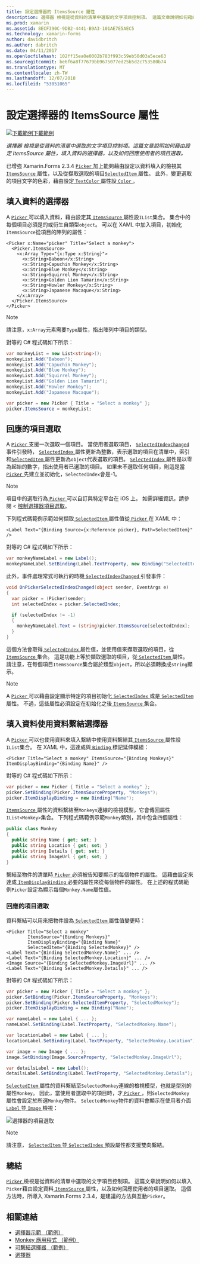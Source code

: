 ```yaml
---
title: 設定選擇器的 ItemsSource 屬性
description: 選擇器 檢視是從資料的清單中選取的文字項目控制項。 這篇文章說明如何藉由設定 ItemsSource 屬性，填入資料的選擇器，以及如何回應使用者的項目選取。
ms.prod: xamarin
ms.assetid: 8ECF390C-9DB2-4441-B9A3-101AE7E5AEC5
ms.technology: xamarin-forms
author: davidbritch
ms.author: dabritch
ms.date: 04/11/2017
ms.openlocfilehash: 102ff15ea0e0002b783f993c59eb50d03a5ece63
ms.sourcegitcommit: be6f6a8f77679bb9675077ed25b5d2c753580b74
ms.translationtype: MT
ms.contentlocale: zh-TW
ms.lasthandoff: 12/07/2018
ms.locfileid: "53051065"
---
```

# <a name="setting-a-pickers-itemssource-property"></a>設定選擇器的 ItemsSource 屬性

[![下載範例](~/media/shared/download.png)下載範例](https://developer.xamarin.com/samples/xamarin-forms/UserInterface/MonkeyAppPicker/)

_選擇器 檢視是從資料的清單中選取的文字項目控制項。這篇文章說明如何藉由設定 ItemsSource 屬性，填入資料的選擇器，以及如何回應使用者的項目選取。_

已增強 Xamarin.Forms 2.3.4 [ `Picker` ](xref:Xamarin.Forms.Picker)加上能夠藉由設定以資料填入的檢視其[ `ItemsSource` ](xref:Xamarin.Forms.Picker.ItemsSource)屬性，以及從擷取選取的項目[`SelectedItem` ](xref:Xamarin.Forms.Picker.SelectedItem)屬性。 此外，變更選取的項目文字的色彩，藉由設定[ `TextColor` ](xref:Xamarin.Forms.Picker.TextColor)屬性設[ `Color` ](xref:Xamarin.Forms.Color)。

## <a name="populating-a-picker-with-data"></a>填入資料的選擇器

A [ `Picker` ](xref:Xamarin.Forms.Picker)可以填入資料，藉由設定其[ `ItemsSource` ](xref:Xamarin.Forms.Picker.ItemsSource)屬性設`IList`集合。 集合中的每個項目必須是的或衍生自類型`object`。 可以在 XAML 中加入項目，初始化`ItemsSource`從項目的陣列的屬性：

```xaml
<Picker x:Name="picker" Title="Select a monkey">
  <Picker.ItemsSource>
    <x:Array Type="{x:Type x:String}">
      <x:String>Baboon</x:String>
      <x:String>Capuchin Monkey</x:String>
      <x:String>Blue Monkey</x:String>
      <x:String>Squirrel Monkey</x:String>
      <x:String>Golden Lion Tamarin</x:String>
      <x:String>Howler Monkey</x:String>
      <x:String>Japanese Macaque</x:String>
    </x:Array>
  </Picker.ItemsSource>
</Picker>
```

> [!NOTE]
> 請注意，`x:Array`元素需要`Type`屬性，指出陣列中項目的類型。

對等的 C# 程式碼如下所示：

```csharp
var monkeyList = new List<string>();
monkeyList.Add("Baboon");
monkeyList.Add("Capuchin Monkey");
monkeyList.Add("Blue Monkey");
monkeyList.Add("Squirrel Monkey");
monkeyList.Add("Golden Lion Tamarin");
monkeyList.Add("Howler Monkey");
monkeyList.Add("Japanese Macaque");

var picker = new Picker { Title = "Select a monkey" };
picker.ItemsSource = monkeyList;
```

## <a name="responding-to-item-selection"></a>回應的項目選取

A [ `Picker` ](xref:Xamarin.Forms.Picker)支援一次選取一個項目。 當使用者選取項目， [ `SelectedIndexChanged` ](xref:Xamarin.Forms.Picker.SelectedIndexChanged)事件引發時， [ `SelectedIndex` ](xref:Xamarin.Forms.Picker.SelectedIndex)屬性更新為整數，表示選取的項目在清單中，索引和[`SelectedItem` ](xref:Xamarin.Forms.Picker.SelectedItem)屬性更新為`object`代表選取的項目。 [ `SelectedIndex` ](xref:Xamarin.Forms.Picker.SelectedIndex)屬性是以零為起始的數字，指出使用者已選取的項目。 如果未不選取任何項目，則這是當[ `Picker` ](xref:Xamarin.Forms.Picker)先建立並初始化，`SelectedIndex`會是-1。

> [!NOTE]
> 項目中的選取行為[ `Picker` ](xref:Xamarin.Forms.Picker)可以自訂與特定平台在 iOS 上。 如需詳細資訊，請參閱 <<c0> [ 控制選擇器項目選取](~/xamarin-forms/platform/platform-specifics/consuming/ios.md#picker_update_mode)。

下列程式碼範例示範如何擷取[ `SelectedItem` ](xref:Xamarin.Forms.Picker.SelectedItem)屬性值從[ `Picker` ](xref:Xamarin.Forms.Picker)在 XAML 中：

```xaml
<Label Text="{Binding Source={x:Reference picker}, Path=SelectedItem}" />
```

對等的 C# 程式碼如下所示：

```csharp
var monkeyNameLabel = new Label();
monkeyNameLabel.SetBinding(Label.TextProperty, new Binding("SelectedItem", source: picker));
```

此外，事件處理常式可執行的時機[ `SelectedIndexChanged` ](xref:Xamarin.Forms.Picker.SelectedIndexChanged)引發事件：

```csharp
void OnPickerSelectedIndexChanged(object sender, EventArgs e)
{
  var picker = (Picker)sender;
  int selectedIndex = picker.SelectedIndex;

  if (selectedIndex != -1)
  {
    monkeyNameLabel.Text = (string)picker.ItemsSource[selectedIndex];
  }
}
```

這個方法會取得[ `SelectedIndex` ](xref:Xamarin.Forms.Picker.SelectedIndex)屬性值，並使用值來擷取選取的項目，從[ `ItemsSource` ](xref:Xamarin.Forms.Picker.ItemsSource)集合。 這是功能上等於擷取選取的項目，從[ `SelectedItem` ](xref:Xamarin.Forms.Picker.SelectedItem)屬性。 請注意，在每個項目`ItemsSource`集合屬於類型`object`，所以必須轉換成`string`顯示。

> [!NOTE]
> A [ `Picker` ](xref:Xamarin.Forms.Picker)可以藉由設定顯示特定的項目初始化[ `SelectedIndex` ](xref:Xamarin.Forms.Picker.SelectedIndex)或是[ `SelectedItem` ](xref:Xamarin.Forms.Picker.SelectedItem)屬性。 不過，這些屬性必須設定在初始化之後[ `ItemsSource` ](xref:Xamarin.Forms.Picker.ItemsSource)集合。

## <a name="populating-a-picker-with-data-using-data-binding"></a>填入資料使用資料繫結選擇器

A [ `Picker` ](xref:Xamarin.Forms.Picker)可以也使用資料來填入繫結中使用資料繫結其[ `ItemsSource` ](xref:Xamarin.Forms.Picker.ItemsSource)屬性設`IList`集合。 在 XAML 中，這達成與[ `Binding` ](xref:Xamarin.Forms.Xaml.BindingExtension)標記延伸模組：

```xaml
<Picker Title="Select a monkey" ItemsSource="{Binding Monkeys}" ItemDisplayBinding="{Binding Name}" />
```

對等的 C# 程式碼如下所示：

```csharp
var picker = new Picker { Title = "Select a monkey" };
picker.SetBinding(Picker.ItemsSourceProperty, "Monkeys");
picker.ItemDisplayBinding = new Binding("Name");
```

[ `ItemsSource` ](xref:Xamarin.Forms.Picker.ItemsSource)屬性的資料繫結至`Monkeys`連線的檢視模型，它會傳回屬性`IList<Monkey>`集合。 下列程式碼範例示範`Monkey`類別，其中包含四個屬性：

```csharp
public class Monkey
{
  public string Name { get; set; }
  public string Location { get; set; }
  public string Details { get; set; }
  public string ImageUrl { get; set; }
}
```

繫結至物件的清單時[ `Picker` ](xref:Xamarin.Forms.Picker)必須被告知要顯示的每個物件的屬性。 這藉由設定來達成[ `ItemDisplayBinding` ](xref:Xamarin.Forms.Picker.ItemDisplayBinding)必要的屬性來從每個物件的屬性。 在上述的程式碼範例`Picker`設定為顯示每個`Monkey.Name`屬性值。

### <a name="responding-to-item-selection"></a>回應的項目選取

資料繫結可以用來把物件設為[ `SelectedItem` ](xref:Xamarin.Forms.Picker.SelectedItem)屬性值變更時：

```xaml
<Picker Title="Select a monkey"
        ItemsSource="{Binding Monkeys}"
        ItemDisplayBinding="{Binding Name}"
        SelectedItem="{Binding SelectedMonkey}" />
<Label Text="{Binding SelectedMonkey.Name}" ... />
<Label Text="{Binding SelectedMonkey.Location}" ... />
<Image Source="{Binding SelectedMonkey.ImageUrl}" ... />
<Label Text="{Binding SelectedMonkey.Details}" ... />
```

對等的 C# 程式碼如下所示：

```csharp
var picker = new Picker { Title = "Select a monkey" };
picker.SetBinding(Picker.ItemsSourceProperty, "Monkeys");
picker.SetBinding(Picker.SelectedItemProperty, "SelectedMonkey");
picker.ItemDisplayBinding = new Binding("Name");

var nameLabel = new Label { ... };
nameLabel.SetBinding(Label.TextProperty, "SelectedMonkey.Name");

var locationLabel = new Label { ... };
locationLabel.SetBinding(Label.TextProperty, "SelectedMonkey.Location");

var image = new Image { ... };
image.SetBinding(Image.SourceProperty, "SelectedMonkey.ImageUrl");

var detailsLabel = new Label();
detailsLabel.SetBinding(Label.TextProperty, "SelectedMonkey.Details");
```

[ `SelectedItem` ](xref:Xamarin.Forms.Picker.SelectedItem)屬性的資料繫結至`SelectedMonkey`連線的檢視模型，也就是型別的屬性`Monkey`。 因此，當使用者選取中的項目時，才[ `Picker` ](xref:Xamarin.Forms.Picker)，則`SelectedMonkey`屬性會設定於所選`Monkey`物件。 `SelectedMonkey`物件的資料會顯示在使用者介面[ `Label` ](xref:Xamarin.Forms.Label)並[ `Image` ](xref:Xamarin.Forms.Image)檢視：

![](populating-itemssource-images/monkeys.png "選擇器的項目選取")

> [!NOTE]
> 請注意， [ `SelectedItem` ](xref:Xamarin.Forms.Picker.SelectedItem)並[ `SelectedIndex` ](xref:Xamarin.Forms.Picker.SelectedIndex)預設屬性都支援雙向繫結。

## <a name="summary"></a>總結

[ `Picker` ](xref:Xamarin.Forms.Picker)檢視是從資料的清單中選取的文字項目控制項。 這篇文章說明如何以填入`Picker`藉由設定資料[ `ItemsSource` ](xref:Xamarin.Forms.Picker.ItemsSource)屬性，以及如何回應使用者的項目選取。 這個方法時，所導入 Xamarin.Forms 2.3.4，是建議的方法與互動`Picker`。


## <a name="related-links"></a>相關連結

- [選擇器示範 （範例）](https://developer.xamarin.com/samples/xamarin-forms/UserInterface/PickerDemo/)
- [Monkey 應用程式 （範例）](https://developer.xamarin.com/samples/xamarin-forms/UserInterface/MonkeyAppPicker/)
- [可繫結選擇器 （範例）](https://developer.xamarin.com/samples/xamarin-forms/UserInterface/BindablePicker/)
- [選擇器](xref:Xamarin.Forms.Picker)

